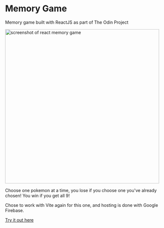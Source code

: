 # Memory Game

<p>Memory game built with ReactJS as part of The Odin Project
</p>

<img width="500" src="https://github.com/mattwheeler-dev/odin-memory-game/assets/105622101/ce07aa10-1a30-4c4b-a74f-76d8bb323832" alt="screenshot of react memory game"  />

<p>Choose one pokemon at a time, you lose if you choose one you've already chosen! You win if you get all 9!</p>

<p>Chose to work with Vite again for this one, and hosting is done with Google Firebase.</p>

<a href="https://mattwheeler-dev.github.io/odin-memory-game/" target="_blank">Try it out here</a>
